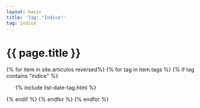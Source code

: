 ```yaml
---
layout: basic
title: 'Tag: "Índice"'
tag: indice
---
```


<h1>{{ page.title }}</h1>

{% for item in site.articulos reversed%}
{% for tag in item.tags %}
{% if tag contains "indice" %}
<ul>
    {% include list-date-tag.html %}
</ul>
{% endif %}
{% endfor %}
{% endfor %}